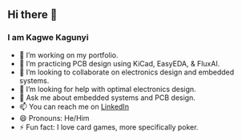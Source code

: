 ## Hi there 👋
### I am Kagwe Kagunyi

- 🔭 I’m working on my portfolio.
- 🌱 I’m practicing PCB design using KiCad, EasyEDA, & FluxAI.
- 👯 I’m looking to collaborate on electronics design and embedded systems.
- 🤔 I’m looking for help with optimal electronics design.
- 💬 Ask me about embedded systems and PCB design.
- 📫 You can reach me on [LinkedIn](https://www.linkedin.com/in/peter-kagwe-kagunyi/)
- 😄 Pronouns: He/Him
- ⚡ Fun fact: I love card games, more specifically poker.

<!--
**RockTheKagwe/RockTheKagwe** is a ✨ _special_ ✨ repository because its `README.md` (this file) appears on your GitHub profile.
-->

